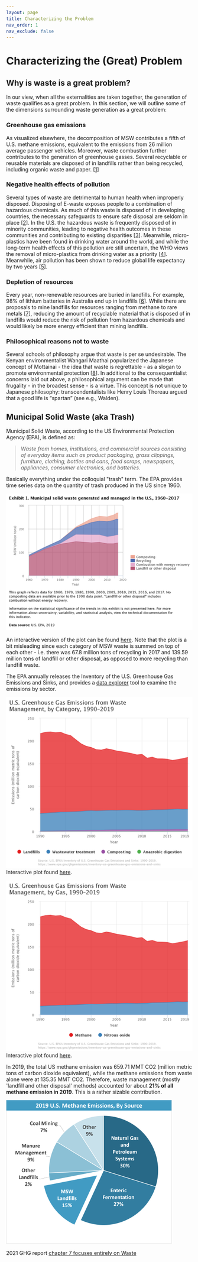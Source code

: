 ```yaml
---
layout: page
title: Characterizing the Problem
nav_order: 1
nav_exclude: false
---
```


# Characterizing the (Great) Problem

## Why is waste is a great problem?

In our view, when all the externalities are taken together, the generation of waste qualifies as a great problem. In this section, we will outline some of the dimensions surrounding waste generation as a great problem:

### Greenhouse gas emissions

As visualized elsewhere, the decomposition of MSW contributes a fifth of U.S. methane emissions, equivalent to the emissions from 26 million average passenger vehicles. Moreover, waste combustion further contributes to the generation of greenhouse gasses. Several recyclable or reusable materials are disposed of in landfills rather than being recycled, including organic waste and paper. [[1]]

### Negative health effects of pollution

Several types of waste are detrimental to human health when improperly disposed. Disposing of E-waste exposes people to a combination of hazardous chemicals. As much of this waste is disposed of in developing countries, the necessary safeguards to ensure safe disposal are seldom in place [[2]]. In the U.S. the hazardous waste is frequently disposed of in minority communities, leading to negative health outcomes in these communities and contributing to existing disparities [[3]]. Meanwhile, micro-plastics have been found in drinking water around the world, and while the long-term health effects of this pollution are still uncertain, the WHO views the removal of micro-plastics from drinking water as a priority [[4]]. Meanwhile, air pollution has been shown to reduce global life expectancy by two years [[5]].

### Depletion of resources

Every year, non-renewable resources are buried in landfills. For example, 98% of lithium batteries in Australia end up in landfills [[6]]. While there are proposals to mine landfills for resources ranging from methane to rare metals [[7]], reducing the amount of recyclable material that is disposed of in landfills would reduce the risk of pollution from hazardous chemicals and would likely be more energy efficient than mining landfills.

### Philosophical reasons not to waste

Several schools of philosophy argue that waste is per se undesirable. The Kenyan environmentalist Wangari Maathai popularized the Japanese concept of Mottainai - the idea that waste is regrettable - as a slogan to promote environmental protection [[8]]. In additional to the consequentialist concerns laid out above, a philosophical argument can be made that frugality - in the broadest sense - is a virtue. This concept is not unique to Japanese philosophy: transcendentalists like Henry Louis Thoreau argued that a good life is “spartan” (see e.g., Walden).



[1]:https://www.sciencedirect.com/science/article/abs/pii/S0956053X07000712
[2]:https://www.niehs.nih.gov/research/programs/geh/geh_newsletter/2014/2/spotlight/ewaste_an_emerging_health_risk_.cfm
[3]:https://www.nrc.gov/docs/ML1310/ML13109A339.pdf
[4]:https://www.who.int/water_sanitation_health/publications/microplastics-in-drinking-water/en/
[5]:https://news.uchicago.edu/story/air-pollution-reduces-global-life-expectancy-nearly-two-years
[6]:https://www.sciencedirect.com/science/article/pii/S2212827116300701
[7]:http://www.enviroalternatives.com/landfill.html
[8]:https://www.cbd.int/doc/external/cop-09/bnj-nature-en.pdf


## Municipal Solid Waste (aka Trash)
Municipal Solid Waste, according to the US Environmental Protection Agency (EPA), is defined as:
> *Waste from homes, institutions, and commercial sources consisting of everyday items such as product packaging, grass clippings, furniture, clothing, bottles and cans, food scraps, newspapers, appliances, consumer electronics, and batteries.*

Basically everything under the colloquial "trash" term. The EPA provides time series data on the quantity of trash produced in the US since 1960.

![MSW_time](img/problem_MSW_time.png)

An interactive version of the plot can be found [here](https://cfpub.epa.gov/roe/indicator.cfm?i=53#e). Note that the plot is a bit misleading since each category of MSW waste is summed on top of each other - i.e. there was 67.8 million tons of recycling in 2017 and 139.59 million tons of landfill or other disposal, as opposed to more recycling than landfill waste.

The EPA annually releases the Inventory of the U.S. Greenhouse Gas Emissions and Sinks, and provides a [data explorer](https://cfpub.epa.gov/ghgdata/inventoryexplorer/index.html) tool to examine the emissions by sector.

![Waste by category](img/problem_waste_category.png)
Interactive plot found [here](https://cfpub.epa.gov/ghgdata/inventoryexplorer/#waste/entiresector/allgas/category/all).

![Waste by gas](img/problem_waste_gas.png)
Interactive plot found [here](https://cfpub.epa.gov/ghgdata/inventoryexplorer/#waste/entiresector/allgas/gas/all).

In 2019, the total US methane emission was 659.71 MMT CO2 (million metric tons of carbon dioxide equivalent), while the methane emissions from waste alone were at 135.35 MMT CO2. Therefore, waste management (mostly 'landfill and other disposal' methods) accounted for about **21% of all methane emission in 2019**. This is a rather sizable contribution.

![Methane by sector](img/problem_methane_sector.png)

2021 GHG report [chapter 7 focuses entirely on Waste](https://www.epa.gov/sites/production/files/2021-04/documents/us-ghg-inventory-2021-chapter-7-waste.pdf)
